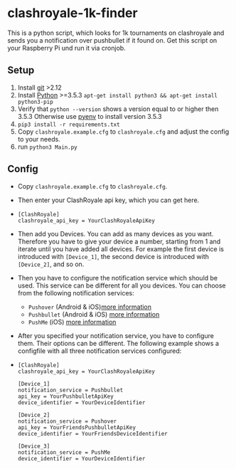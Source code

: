 # clashroyale-1k-finder

This is a python script, which looks for 1k tournaments on clashroyale and sends you a notification over pushbullet if it found on. Get this script on your Raspberry Pi und run it via cronjob.

## Setup

1. Install [git](https://git-scm.com/) >2.12
2. Install [Python](https://www.python.org/) >=3.5.3 `apt-get install python3 && apt-get install python3-pip`
3. Verify that `python --version` shows a version equal to or higher then 3.5.3 Otherwise use [pyenv](https://github.com/pyenv/pyenv#installation) to install version 3.5.3
4. `pip3 install -r requirements.txt`
5. Copy `clashroyale.example.cfg` to `clashroyale.cfg` and adjust the config to your needs.
6. run `python3 Main.py `



## Config

* Copy `clashroyale.example.cfg` to `clashroyale.cfg`.

* Then enter your ClashRoyale api key, which you can get here.

* ```
  [ClashRoyale]
  clashroyale_api_key = YourClashRoyaleApiKey
  ```

* Then add you Devices. You can add as many devices as you want. Therefore you have to give your device a number, starting from 1 and iterate until you have added all devices. For example the first device is introduced with `[Device_1]`, the second device is introduced with `[Device_2]`, and so on. 

* Then you have to configure the notification service which should be used. This service can be different for all you devices. You can choose from the following notification services: 

  * `Pushover` (Android & iOS)[more information](https://pushover.net/)
  * `Pushbullet` (Android & iOS) [more information](https://www.pushbullet.com/)
  *  `PushMe` (iOS) [more information](https://pushme.jagcesar.se/)

* After you specified your notification service, you have to configure them. Their options can be different. The following example shows a configfile with all three notification services configured:

* ```
  [ClashRoyale]
  clashroyale_api_key = YourClashRoyaleApiKey
  
  [Device_1]
  notification_service = Pushbullet
  api_key = YourPushbulletApiKey
  device_identifier = YourDeviceIdentifier
  
  [Device_2]
  notification_service = Pushover
  api_key = YourFriendsPushbulletApiKey
  device_identifier = YourFriendsDeviceIdentifier
  
  [Device_3]
  notification_service = PushMe
  device_identifier = YourDeviceIdentifier
  ```

  



 